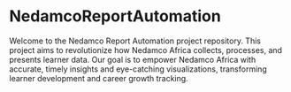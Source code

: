 # NedamcoReportAutomation
Welcome to the Nedamco Report Automation project repository. This project aims to revolutionize how Nedamco Africa collects, processes, and presents learner data. Our goal is to empower Nedamco Africa with accurate, timely insights and eye-catching visualizations, transforming learner development and career growth tracking. 
